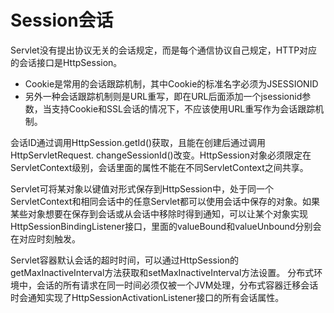 # Session会话

Servlet没有提出协议无关的会话规定，而是每个通信协议自己规定，HTTP对应的会话接口是HttpSession。

- Cookie是常用的会话跟踪机制，其中Cookie的标准名字必须为JSESSIONID
- 另外一种会话跟踪机制则是URL重写，即在URL后面添加一个jsessionid参数，当支持Cookie和SSL会话的情况下，不应该使用URL重写作为会话跟踪机制。

会话ID通过调用HttpSession.getId()获取，且能在创建后通过调用HttpServletRequest. changeSessionId()改变。HttpSession对象必须限定在ServletContext级别，会话里面的属性不能在不同ServletContext之间共享。

Servlet可将某对象以键值对形式保存到HttpSession中，处于同一个ServletContext和相同会话中的任意Servlet都可以使用会话中保存的对象。如果某些对象想要在保存到会话或从会话中移除时得到通知，可以让某个对象实现HttpSessionBindingListener接口，里面的valueBound和valueUnbound分别会在对应时刻触发。

Servlet容器默认会话的超时时间，可以通过HttpSession的getMaxInactiveInterval方法获取和setMaxInactiveInterval方法设置。
分布式环境中，会话的所有请求在同一时间必须仅被一个JVM处理，分布式容器迁移会话时会通知实现了HttpSessionActivationListener接口的所有会话属性。
